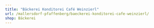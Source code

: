 ```yaml
---
title: "Bäckerei Konditorei Café Weinzierl"
url: /mallersdorf-pfaffenberg/baeckerei-konditorei-cafe-weinzierl/
shop: Bäckerei
---
```

